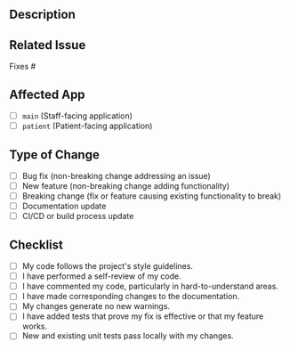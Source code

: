 ## Description

<!-- 
Describe your changes in detail. 
What problem does this solve? (e.g., "Fixes a bug where doctors couldn't see patient history.")
What is the solution? (e.g., "Added a new API endpoint to fetch patient history and displayed it in a modal.")
-->

## Related Issue

<!-- Please link to the issue here. Use "Fixes #" or "Closes #" to automatically close the issue when this PR is merged. -->

Fixes #

## Affected App

<!-- Please check the app(s) affected by this change. -->

- [ ] `main` (Staff-facing application)
- [ ] `patient` (Patient-facing application)

## Type of Change

<!-- Please delete options that are not relevant. -->

- [ ] Bug fix (non-breaking change addressing an issue)
- [ ] New feature (non-breaking change adding functionality)
- [ ] Breaking change (fix or feature causing existing functionality to break)
- [ ] Documentation update
- [ ] CI/CD or build process update

## Checklist

- [ ] My code follows the project's style guidelines.
- [ ] I have performed a self-review of my code.
- [ ] I have commented my code, particularly in hard-to-understand areas.
- [ ] I have made corresponding changes to the documentation.
- [ ] My changes generate no new warnings.
- [ ] I have added tests that prove my fix is effective or that my feature works.
- [ ] New and existing unit tests pass locally with my changes.
